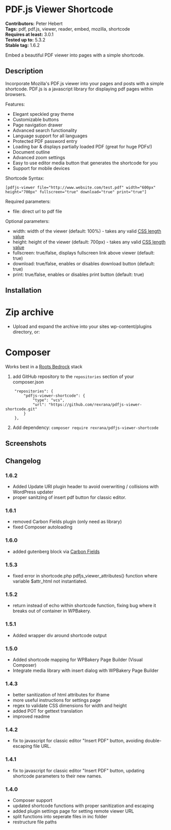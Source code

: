 # PDF.js Viewer Shortcode #
**Contributors:** Peter Hebert  
**Tags:** pdf, pdf.js, viewer, reader, embed, mozilla, shortcode  
**Requires at least:** 3.0.1  
**Tested up to:** 5.3.2  
**Stable tag:** 1.6.2  

Embed a beautiful PDF viewer into pages with a simple shortcode.

## Description ##

Incorporate Mozilla's PDF.js viewer into your pages and posts with a simple shortcode. PDF.js is a javascript library for displaying pdf pages within browsers.

Features:

*   Elegant speckled gray theme
*   Customizable buttons
*   Page navigation drawer
*   Advanced search functionality
*   Language support for all languages
*   Protected PDF password entry
*   Loading bar & displays partially loaded PDF (great for huge PDFs!)
*   Document outline
*   Advanced zoom settings
*   Easy to use editor media button that generates the shortcode for you
*   Support for mobile devices

Shortcode Syntax:
```
[pdfjs-viewer file="http://www.website.com/test.pdf" width="600px" height="700px" fullscreen="true" download="true" print="true"]
```

Required parameters:
*   file: direct url to pdf file

Optional parameters:
*   width: width of the viewer (default: 100%) - takes any valid [CSS length value](https://www.w3.org/TR/css-values-4/#length-value)
*   height: height of the viewer (default: 700px) - takes any valid [CSS length value](https://www.w3.org/TR/css-values-4/#length-value)
*   fullscreen: true/false, displays fullscreen link above viewer (default: true)
*   download: true/false, enables or disables download button (default: true)
*   print: true/false, enables or disables print button (default: true)

## Installation ##

# Zip archive #
* Upload and expand the archive into your sites wp-content/plugins directory, or:

# Composer #
Works best in a [Roots Bedrock](https://roots.io/bedrock/) stack
1. add GitHub repository to the `repositories` section of your composer.json
```
    "repositories": {
        "pdfjs-viewer-shortcode": {
            "type": "vcs",
            "url": "https://github.com/rexrana/pdfjs-viewer-shortcode.git"
        }
    },
```
2. Add dependency: `composer require rexrana/pdfjs-viewer-shortcode`


## Screenshots ##

## Changelog ##

### 1.6.2 ###
* Added Update URI plugin header to avoid overwriting / collisions with WordPress updater
* proper sanitzing of insert pdf button for classic editor.

### 1.6.1 ###
* removed Carbon Fields plugin (only need as library)
* fixed Composer autoloading

### 1.6.0 ###
* added gutenberg block via [Carbon Fields](https://docs.carbonfields.net/#/containers/gutenberg-blocks)

### 1.5.3 ###
* fixed error in shortcode.php pdfjs_viewer_attributes() function where variable $attr_html not instantiated.

### 1.5.2 ###
* return instead of echo within shortcode function, fixing bug where it breaks out of container in WPBakery.

### 1.5.1 ###
* Added wrapper div around shortcode output

### 1.5.0 ###
* Added shortcode mapping for WPBakery Page Builder (Visual Composer)
* Integrate media library with insert dialog with WPBakery Page Builder

### 1.4.3 ###
* better sanitization of html attributes for iframe
* more useful instructions for settings page
* regex to validate CSS dimensions for width and height
* added POT for gettext translation
* improved readme

### 1.4.2 ###
* fix to javascript for classic editor "Insert PDF" button, avoiding double-escaping file URL.

### 1.4.1 ###
* fix to javascript for classic editor "Insert PDF" button, updating shortcode parameters to their new names.

### 1.4.0 ###
* Composer support
* updated shortcode functions with proper sanitization and escaping
* added plugin settings page for setting remote viewer URL
* split functions into seperate files in inc folder
* restructure file paths
